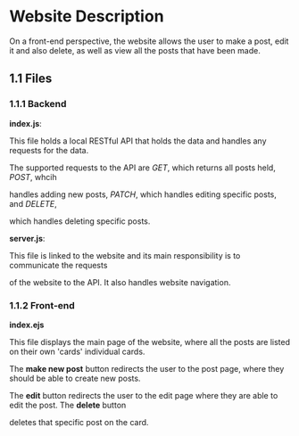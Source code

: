 # Website Description
On a front-end perspective, the website allows the user to make a post, edit it and also delete, as well as view all the posts that have been made.

## 1.1 Files
### 1.1.1 Backend
**index.js**:

This file holds a local RESTful API that holds the data and handles any requests for the data.

The supported requests to the API are *GET*, which returns all posts held, *POST*, whcih

handles adding new posts, *PATCH*, which handles editing specific posts, and *DELETE*,

which handles deleting specific posts.

**server.js**:

This file is linked to the website and its main responsibility is to communicate the requests 

of the website to the API. It also handles website navigation.


### 1.1.2 Front-end
**index.ejs**

This file displays the main page of the website, where all the posts are listed on their own 'cards' individual cards.



The **make new post** button redirects the user to the post page, where they should be able to create new posts. 

The **edit** button redirects the user to the edit page where they are able to edit the post. The **delete** button 

deletes that specific post on the card.
